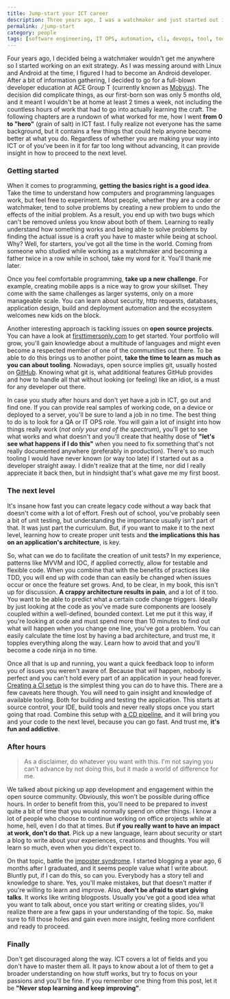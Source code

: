 ```yaml
---
title: Jump-start your ICT career
description: Three years ago, I was a watchmaker and just started out in ICT. Now I lead a team of developers, give talks and teach about tech. How?
permalink: /jump-start
category: people
tags: [software engineering, IT OPS, automation, cli, devops, tool, tooling, continuous integration, integration, continuous, unit test, testing, QA, github, gitlab, git, vcs, make, makefile, build, deployment, continuous deployment, cd, pipeline, watchmaking, imposter syndrome, talks, teach, improvement, open source]
---
```


Four years ago, I decided being a watchmaker wouldn't get me anywhere so I started working on an exit strategy. As I was messing around with Linux and Android at the time, I figured I had to become an Android developer. After a bit of information gathering, I decided to go for a full-blown developer education at ACE Group T (currently known as <a href="https://www.mobyus.be/nl/graduaten/informatica" target="_blank">Mobyus</a>). The decision did complicate things, as our first-born son was only 5 months old, and it meant I wouldn't be at home at least 2 times a week, not including the countless hours of work that had to go into actually learning the craft. The following chapters are a rundown of what worked for me, how I went **from 0 to "hero"** (grain of salt) in ICT fast. I fully realize not everyone has the same background, but it contains a few things that could help anyone become better at what you do. Regardless of whether you are making your way into ICT or of you've been in it for far too long without advancing, it can provide insight in how to proceed to the next level.

### Getting started

When it comes to programming, **getting the basics right is a good idea**. Take the time to understand how computers and programming languages work, but feel free to experiment. Most people, whether they are a coder or watchmaker, tend to solve problems by creating a new problem to undo the effects of the initial problem. As a result, you end up with two bugs which can't be removed unless you know about both of them. Learning to really understand how something works and being able to solve problems by finding the actual issue is a craft you have to master while being at school. Why? Well, for starters, you've got all the time in the world. Coming from someone who studied while working as a watchmaker and becoming a father twice in a row while in school, take my word for it. You'll thank me later.

Once you feel comfortable programming, **take up a new challenge**. For example, creating mobile apps is a nice way to grow your skillset. They come with the same challenges as larger systems, only on a more manageable scale. You can learn about security, http requests, databases, application design, build and deployment automation and the ecosystem welcomes new kids on the block.

Another interesting approach is tackling issues on **open source projects**. You can have a look at [firsttimersonly.com](http://www.firsttimersonly.com/) to get started. Your portfolio will grow, you'll gain knowledge about a multitude of languages and might even become a respected member of one of the communities out there. To be able to do this brings us to another point, **take the time to learn as much as you can about tooling**. Nowadays, open source implies git, usually hosted on <a href="https://github.com" target="_blank">GitHub</a>. Knowing what git is, what additional features GitHub provides and how to handle all that without looking (or feeling) like an idiot, is a must for any developer out there.

In case you study after hours and don't yet have a job in ICT, go out and find one. If you can provide real samples of working code, on a device or deployed to a server, you'll be sure to land a job in no time. The best thing to do is to look for a QA or IT OPS role. You will gain a lot of insight into how things really work (_not only your end of the spectrum_), you'll get to see what works and what doesn't and you'll create that healthy dose of **"let's see what happens if I do this"** when you need to fix something that's not really documented anywhere (preferably in production). There's so much tooling I would have never known (or way too late) if I started out as a developer straight away. I didn't realize that at the time, nor did I really appreciate it back then, but in hindsight that's what gave me my first boost.

### The next level

It's insane how fast you can create legacy code without a way back that doesn't come with a lot of effort. Fresh out of school, you've probably seen a bit of unit testing, but understanding the importance usually isn't part of that. It was just part the curriculum. But, if you want to make it to the next level, learning how to create proper unit tests and **the implications this has on an application's architecture**, is key.

So, what can we do to facilitate the creation of unit tests? In my experience, patterns like MVVM and IOC, if applied correctly, allow for testable and flexible code. When you combine that with the benefits of practices like TDD, you will end up with code than can easily be changed when issues occur or once the feature set grows. And, to be clear, in my book, this isn't up for discussion. **A crappy architecture results in pain**, and a lot of it too. You want to be able to predict what a certain code change triggers. Ideally by just looking at the code as you've made sure components are loosely coupled within a well-defined, bounded context. Let me put it this way, if you're looking at code and must spend more than 10 minutes to find out what will happen when you change one line, you've got a problem. You can easily calculate the time lost by having a bad architecture, and trust me, it topples everything along the way. Learn how to avoid that and you'll become a code ninja in no time.

Once all that is up and running, you want a quick feedback loop to inform you of issues you weren't aware of. Because that _will_ happen, nobody is perfect and you can't hold every part of an application in your head forever. <a href="https://www.herebedragons.io/devops-part1" target="_blank">Creating a CI setup</a> is the simplest thing you can do to have this. There are a few caveats here though. You will need to gain insight and knowledge of available tooling. Both for building and testing the application. This starts at source control, your IDE, build tools and never really stops once you start going that road. Combine this setup with <a href="https://www.herebedragons.io/devops-part2" target="_blank">a CD pipeline</a>, and it will bring you and your code to the next level, because you can go fast. And trust me, **it's fun and addictive**.

### After hours

> As a disclaimer, do whatever you want with this. I'm not saying you can't advance by not doing this, but it made a world of difference for me.

We talked about picking up app development and engagement within the open source community. Obviously, this won't be possible during office hours. In order to benefit from this, you'll need to be prepared to invest quite a bit of time that you would normally spend on other things. I know a lot of people who choose to continue working on office projects while at home, hell, even I do that at times. But **if you really want to have an impact at work, don't do that**. Pick up a new language, learn about security or start a blog to write about your experiences, creations and thoughts. You will learn so much, even when you didn't expect to.

On that topic, battle the <a href="https://en.wikipedia.org/wiki/Impostor_syndrome" target="_blank">imposter syndrome</a>. I started blogging a year ago, 6 months after I graduated, and it seems people value what I write about. Bluntly put, if I can do this, so can you. Everybody has a story tell and knowledge to share. Yes, you'll make mistakes, but that doesn't matter if you're willing to learn and improve. Also, **don't be afraid to start giving talks**. It works like writing blogposts. Usually you've got a good idea what you want to talk about, once you start writing or creating slides, you'll realize there are a few gaps in your understanding of the topic. So, make sure to fill those holes and gain even more insight, feeling more confident and ready to proceed.

### Finally

Don't get discouraged along the way. ICT covers a lot of fields and you don't have to master them all. It pays to know about a lot of them to get a broader understanding on how stuff works, but try to focus on your passions and you'll be fine. If you remember one thing from this post, let it be **"Never stop learning and keep improving"**.